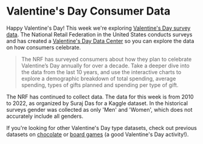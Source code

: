 # Valentine's Day Consumer Data

Happy Valentine's Day! This week we're exploring [Valentine's Day survey data](https://www.kaggle.com/datasets/infinator/happy-valentines-day-2022). The National Retail Federation in the United States conducts surveys and has created a [Valentine's Day Data Center](https://nrf.com/research-insights/holiday-data-and-trends/valentines-day/valentines-day-data-center) so you can explore the data on how consumers celebrate. 

> The NRF has surveyed consumers about how they plan to celebrate Valentine’s Day annually for over a decade. Take a deeper dive into the data from the last 10 years, and use the interactive charts to explore a demographic breakdown of total spending, average spending, types of gifts planned and spending per type of gift. 

The NRF has continued to collect data. The data for this week is from 2010 to 2022, as organized by Suraj Das for a Kaggle dataset. In the historical surveys gender was collected as only 'Men' and 'Women', which does not accurately include all genders. 

If you're looking for other Valentine's Day type datasets, check out previous datasets on [chocolate](https://github.com/rfordatascience/tidytuesday/tree/master/data/2022/2022-01-18) or [board games](https://github.com/rfordatascience/tidytuesday/tree/master/data/2022/2022-01-25) (a good Valentine's Day activity!).
